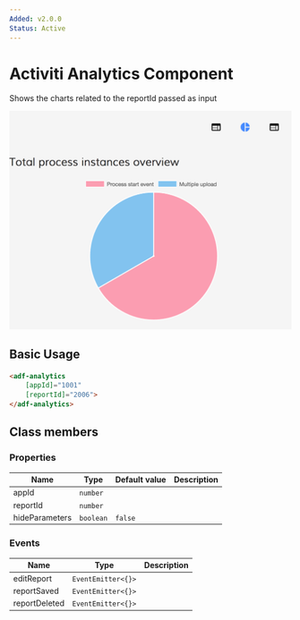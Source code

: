 ```yaml
---
Added: v2.0.0
Status: Active
---
```

# Activiti Analytics Component

Shows the charts related to the reportId passed as input

![Analytics-without-parameters](docassets/images/analytics-without-parameters.png)

## Basic Usage

```html
<adf-analytics 
    [appId]="1001" 
    [reportId]="2006">
</adf-analytics>
```

## Class members

### Properties

| Name | Type | Default value | Description |
| ---- | ---- | ------------- | ----------- |
| appId | `number` |  |  |
| reportId | `number` |  |  |
| hideParameters | `boolean` | `false` |  |

### Events

| Name | Type | Description |
| ---- | ---- | ----------- |
| editReport | `EventEmitter<{}>` |  |
| reportSaved | `EventEmitter<{}>` |  |
| reportDeleted | `EventEmitter<{}>` |  |
